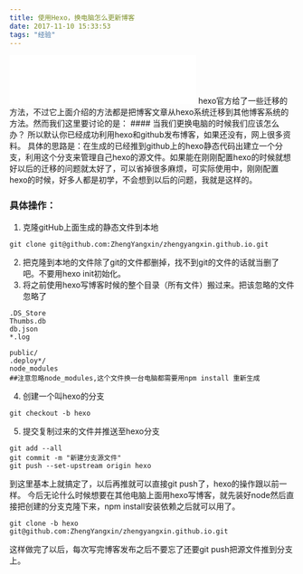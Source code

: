 ```yaml
---
title: 使用Hexo，换电脑怎么更新博客
date: 2017-11-10 15:33:53
tags: "经验"
---
```

<iframe frameborder="no" border="0" marginwidth="0" marginheight="0" width=330 height=86 src="//music.163.com/outchain/player?type=2&id=474567580&auto=1&height=66"></iframe>
hexo官方给了一些迁移的方法，不过它上面介绍的方法都是把博客文章从hexo系统迁移到其他博客系统的方法。然而我们这里要讨论的是：
#### 当我们更换电脑的时候我们应该怎么办？
所以默认你已经成功利用hexo和github发布博客，如果还没有，网上很多资料。
<!--more-->
具体的思路是：在生成的已经推到github上的hexo静态代码出建立一个分支，利用这个分支来管理自己hexo的源文件。如果能在刚刚配置hexo的时候就想好以后的迁移的问题就太好了，可以省掉很多麻烦，可实际使用中，刚刚配置hexo的时候，好多人都是初学，不会想到以后的问题，我就是这样的。

### 具体操作：
1. 克隆gitHub上面生成的静态文件到本地
```
git clone git@github.com:ZhengYangxin/zhengyangxin.github.io.git
```
2. 把克隆到本地的文件除了git的文件都删掉，找不到git的文件的话就当删了吧。不要用hexo init初始化。
3. 将之前使用hexo写博客时候的整个目录（所有文件）搬过来。把该忽略的文件忽略了
```
.DS_Store
Thumbs.db
db.json
*.log

public/
.deploy*/
node_modules
##注意忽略node_modules,这个文件换一台电脑都需要用npm install 重新生成
```
4. 创建一个叫hexo的分支
```
git checkout -b hexo
```
5. 提交复制过来的文件并推送至hexo分支
```
git add --all
git commit -m "新建分支源文件"
git push --set-upstream origin hexo
```

到这里基本上就搞定了，以后再推就可以直接git push了，hexo的操作跟以前一样。
今后无论什么时候想要在其他电脑上面用hexo写博客，就先装好node然后直接把创建的分支克隆下来，npm install安装依赖之后就可以用了。

```
git clone -b hexo git@github.com:ZhengYangxin/zhengyangxin.github.io.git
```

这样做完了以后，每次写完博客发布之后不要忘了还要git push把源文件推到分支上。